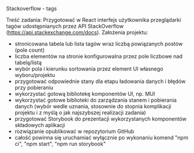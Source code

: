 Stackoverflow - tags

Treść zadania: Przygotować w React interfejs użytkownika przeglądarki tagów udostępnianych przez API StackOverflow (https://api.stackexchange.com/docs). Założenia projektu:

- stronicowana tabela lub lista tagów wraz liczbą powiązanych postów (pole count)
- liczba elementów na stronie konfigurowalna przez pole liczbowe nad tabelą/listą
- wybór pola i kierunku sortowania przez element UI własnego wyboru/projektu
- przygotować odpowiednie stany dla etapu ładowania danych i błędów przy pobieraniu
- wykorzystać gotową bibliotekę komponentów UI, np. MUI
- wykorzystać gotowe biblioteki do zarządzania stanem i pobierania danych (wybór wedle uznania, stosownie do stopnia komplikacji projektu i z myślą o jak najszybszej realizacji zadania)
- przygotować Storybook do prezentacji wykorzystanych komponentów składowych aplikacji
- rozwiązanie opublikować w repozytorium GitHub
- całość powinna się uruchamiać wyłącznie po wykonaniu komend "npm ci", "npm start", "npm run storybook"

